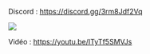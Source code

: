 Discord : https://discord.gg/3rm8Jdf2Vq

<img src="http://cloud.xlife.fr/images/loadingscreen/Glitch-Loadingscreen-FiveM-V5.png">

Vidéo : https://youtu.be/ITyTf5SMVJs
